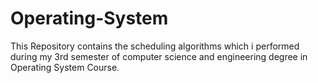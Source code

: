 # Operating-System
This Repository contains the scheduling algorithms which i performed during my 3rd semester of computer science and engineering degree in Operating System Course.

